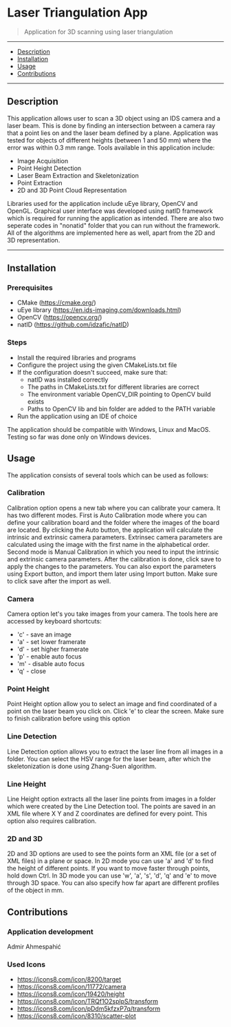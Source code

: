 # Laser Triangulation App

> Application for 3D scanning using laser triangulation

---

- [Description](#description)
- [Installation](#installation)
- [Usage](#usage)
- [Contributions](#contributions)
  
---

##  Description

This application allows user to scan a 3D object using an IDS camera and a laser beam. This is done by finding an intersection between a camera ray that a point lies on and the laser beam defined by a plane. Application was tested for objects of different heights (between 1 and 50 mm) where the error was within 0.3 mm range. Tools available in this application include:

- Image Acquisition
- Point Height Detection
- Laser Beam Extraction and Skeletonization
- Point Extraction
- 2D and 3D Point Cloud Representation

Libraries used for the application include uEye library, OpenCV and OpenGL. Graphical user interface was developed using natID framework which is required for running the application as intended. There are also two seperate codes in "nonatid" folder that you can run without the framework. All of the algorithms are implemented here as well, apart from the 2D and 3D representation.

---

## Installation

### Prerequisites

- CMake (https://cmake.org/)
- uEye library (https://en.ids-imaging.com/downloads.html)
- OpenCV (https://opencv.org/)
- natID (https://github.com/idzafic/natID)

### Steps

- Install the required libraries and programs
- Configure the project using the given CMakeLists.txt file
- If the configuration doesn't succeed, make sure that:
  - natID was installed correctly  
  - The paths in CMakeLists.txt for different libraries are correct
  - The environment variable OpenCV_DIR pointing to OpenCV build exists
  - Paths to OpenCV lib and bin folder are added to the PATH variable
- Run the application using an IDE of choice

The application should be compatible with Windows, Linux and MacOS. Testing so far was done only on Windows devices. 

## Usage
The application consists of several tools which can be used as follows:

### Calibration
Calibration option opens a new tab where you can calibrate your camera. It has two different modes.
First is Auto Calibration mode where you can define your calibration board and the folder where the images of the board are located. By clicking the Auto button, the application will calculate the intrinsic and extrinsic camera parameters. Extrinsec camera parameters are calculated using the image with the first name in the alphabetical order.
Second mode is Manual Calibration in which you need to input the intrinsic and extrinsic camera parameters.
After the calibration is done, click save to apply the changes to the parameters. You can also export the parameters using Export button, and import them later using Import button. Make sure to click save after the import as well.

### Camera
Camera option let's you take images from your camera. The tools here are accessed by keyboard shortcuts:
- 'c' - save an image
- 'a' - set lower framerate
- 'd' - set higher framerate
- 'p' - enable auto focus
- 'm' - disable auto focus
- 'q' - close

### Point Height
Point Height option allow you to select an image and find coordinated of a point on the laser beam you click on. Click 'e' to clear the screen. Make sure to finish calibration before using this option

### Line Detection
Line Detection option allows you to extract the laser line from all images in a folder. You can select the HSV range for the laser beam, after which the skeletonization is done using Zhang-Suen algorithm.

### Line Height
Line Height option extracts all the laser line points from images in a folder which were created by the Line Detection tool. The points are saved in an XML file where X Y and Z coordinates are defined for every point. This option also requires calibration.

### 2D and 3D
2D and 3D options are used to see the points form an XML file (or a set of XML files) in a plane or space. In 2D mode you can use 'a' and 'd' to find the height of different points. If you want to move faster through points, hold down Ctrl. In 3D mode you can use 'w', 'a', 's', 'd', 'q' and 'e' to move through 3D space. You can also specify how far apart are different profiles of the object in mm.

## Contributions
### Application development
Admir Ahmespahić
### Used Icons
- https://icons8.com/icon/8200/target
- https://icons8.com/icon/11772/camera
- https://icons8.com/icon/19420/height
- https://icons8.com/icon/TRQf1O2splpS/transform
- https://icons8.com/icon/pDdm5kfzxP7q/transform
- https://icons8.com/icon/8310/scatter-plot
